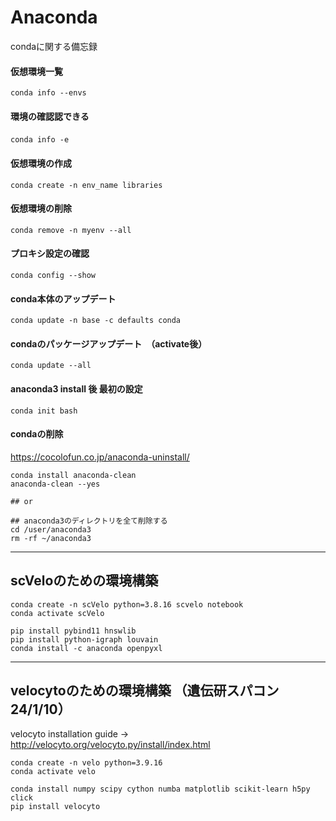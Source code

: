 # Anaconda
condaに関する備忘録


#### 仮想環境一覧
```
conda info --envs
```
#### 環境の確認認できる
```
conda info -e　
```

#### 仮想環境の作成
```
conda create -n env_name libraries
```
#### 仮想環境の削除
```
conda remove -n myenv --all
```

#### プロキシ設定の確認
```
conda config --show
```

#### conda本体のアップデート
```
conda update -n base -c defaults conda
```

#### condaのパッケージアップデート　（activate後）
```
conda update --all
```


#### anaconda3 install 後 最初の設定
```
conda init bash
```

#### condaの削除
https://cocolofun.co.jp/anaconda-uninstall/
```
conda install anaconda-clean
anaconda-clean --yes

## or

## anaconda3のディレクトリを全て削除する
cd /user/anaconda3
rm -rf ~/anaconda3
```


-----------------
## scVeloのための環境構築
```
conda create -n scVelo python=3.8.16 scvelo notebook
conda activate scVelo

pip install pybind11 hnswlib
pip install python-igraph louvain
conda install -c anaconda openpyxl
```

-----------------
## velocytoのための環境構築 （遺伝研スパコン 24/1/10）
velocyto installation guide ->   http://velocyto.org/velocyto.py/install/index.html
```
conda create -n velo python=3.9.16
conda activate velo

conda install numpy scipy cython numba matplotlib scikit-learn h5py click
pip install velocyto
```

